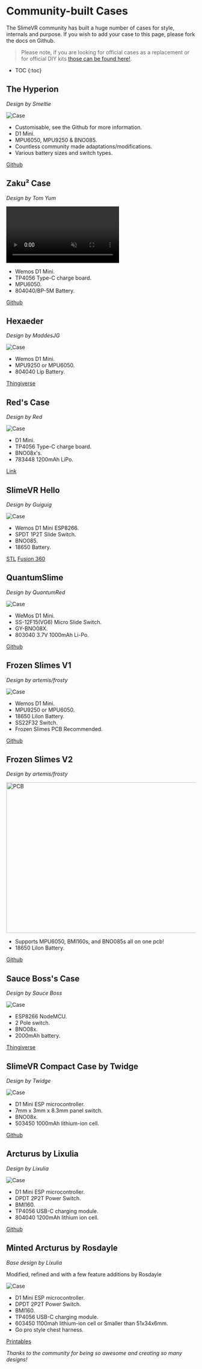 # Community-built Cases
The SlimeVR community has built a huge number of cases for style, internals and purpose. If you wish to add your case to this page, please fork the docs on Github.

> Please note, if you are looking for official cases as a replacement or for official DIY kits [those can be found here!](https://shop.slimevr.dev/products/slimevr-main-case).

* TOC
{:toc}

## The Hyperion
*Design by Smeltie*

<img class="caseImage"
     src="https://github.com/Smeltie/Hyperion/blob/8f7968ad01a23a9b76815f441bbcd61ac2962d91/Docs/Case_360.gif?raw=true"
     alt="Case">

* Customisable, see the Github for more information.
* D1 Mini.
* MPU6050, MPU9250 & BNO085.
* Countless community made adaptations/modifications.
* Various battery sizes and switch types.

[Github](https://github.com/Smeltie/Hyperion)

## Zaku² Case
*Design by Tom Yum*

<video name="Zaku² case assembly" autoplay playsinline muted loop>
     <source src="../assets/videos/Zaku2_gif.webm" type="video/webm">
     <source src="../assets/videos/Zaku2_gif.mov" type="video/quicktime">
</video>

* Wemos D1 Mini.
* TP4056 Type-C charge board.
* MPU6050.
* 804040/BP-5M Battery.


[Github](https://github.com/TomYumVR/Zaku2)


## Hexaeder
*Design by MaddesJG*

<img class="caseImage"
     src="https://cdn.thingiverse.com/assets/a0/48/2e/73/d8/featured_preview_SlimeVR_Case_V1.8.png"
     alt="Case">

* Wemos D1 Mini.
* MPU9250 or MPU6050.
* 804040 Lip Battery.

[Thingiverse](https://www.thingiverse.com/thing:5140456)

## Red's Case
*Design by Red*

<img class="caseImage"
     src="../assets/img/redCase.jpg"
     alt="Case">

* D1 Mini.
* TP4056 Type-C charge board.
* BNO08x's.
* 783448 1200mAh LiPo.

[Link](../assets/cases/RedSlimeBasic.zip)

## SlimeVR Hello
*Design by Guiguig*

<img class="caseImage"
     src="../assets/img/SlimeVRHello.png"
     alt="Case">

* Wemos D1 Mini ESP8266.
* SPDT 1P2T Slide Switch.
* BNO085.
* 18650 Battery.

[STL](../assets/cases/SlimeVR_Hello_STL.zip)
[Fusion 360](../assets/cases/SlimeVR_Hello_v13.f3d)

## QuantumSlime
*Design by QuantumRed*

<img class="caseImage"
     src="https://github.com/Quantum-Red/QuantumSlimes/blob/main/Misc/V4%20Rendered%20Picture.jpg?raw=true"
     alt="Case">

* WeMos D1 Mini.
* SS-12F15(VG6) Micro Slide Switch.
* GY-BNO08X.
* 803040 3.7V 1000mAh Li-Po.

[Github](https://github.com/Quantum-Red/QuantumSlimes/releases/tag/V4)

## Frozen Slimes V1
*Design by artemis/frosty*

<img class="caseImage"
     src="https://user-images.githubusercontent.com/98719680/181609394-5cf60c34-76c2-4943-aac9-5806e695c1ea.jpg"
     alt="Case">

* Wemos D1 Mini.
* MPU9250 or MPU6050.
* 18650 LiIon Battery.
* SS22F32 Switch.
* Frozen Slimes PCB Recommended.

[Github](https://github.com/frosty6742/frozen-slimes)

## Frozen Slimes V2
*Design by artemis/frosty*

<img class="caseImage"
     src="https://user-images.githubusercontent.com/98719680/218297952-111f2c94-485c-4ddd-be9c-3e330d8ab26a.png"
     alt="PCB"
     width="600" height="400">

* Supports MPU6050, BMI160s, and BNO085s all on one pcb!
* 18650 LiIon Battery.

[Github](https://github.com/frosty6742/frozen-slimes-v2#frozen-slimes-v2)

## Sauce Boss's Case
*Design by Sauce Boss*

<img class="caseImage"
     src="../assets/img/sauceBossCase.png"
     alt="Case">

* ESP8266 NodeMCU.
* 2 Pole switch.
* BNO08x.
* 2000mAh battery.

[Thingiverse](https://www.thingiverse.com/thing:4872694)

## SlimeVR Compact Case by Twidge
*Design by Twidge*

<img class="caseImage"
     src="https://github.com/TwidgeVR/slimevr_compact_case/raw/main/images/compact_case_display.jpg"
     alt="Case">

* D1 Mini ESP microcontroller.
* 7mm x 3mm x 8.3mm panel switch.
* BNO08x.
* 503450 1000mAh lithium-ion cell.

[Github](https://github.com/TwidgeVR/slimevr_compact_case)

## Arcturus by Lixulia
*Design by Lixulia*

<img class="caseImage"
     src="../assets/img/renderforarcturusnew.png"
     alt="Case">

* D1 Mini ESP microcontroller.
* DPDT 2P2T Power Switch.
* BMI160.
* TP4056 USB-C charging module.
* 804040 1200mAh lithium ion cell.

[Github](https://github.com/Lixulia/Arcturus)

## Minted Arcturus by Rosdayle
*Base design by Lixulia*

Modified, refined and with a few feature additions by Rosdayle

<img class="caseImage"
     src="https://i.gyazo.com/c4d2c2d755fe7071e20aec6d61c44aa6.png"
     alt="Case">

* D1 Mini ESP microcontroller.
* DPDT 2P2T Power Switch.
* BMI160.
* TP4056 USB-C charging module.
* 603450 1100mah lithium-ion cell or Smaller than 51x34x6mm.
* Go pro style chest harness.

[Printables](https://www.printables.com/model/647109-minted-arcturus-slimevr-diy-standard-parts)


*Thanks to the community for being so awesome and creating so many designs!*
